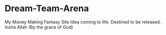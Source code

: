 # Dream-Team-Arena
My Money Making Fantasy Site Idea coming to life. Destined to be released.
Insha Allah (By the grace of God)
